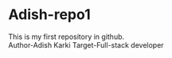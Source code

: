 # Adish-repo1
This is my first repository in github.
<br>
Author-Adish Karki
Target-Full-stack developer
